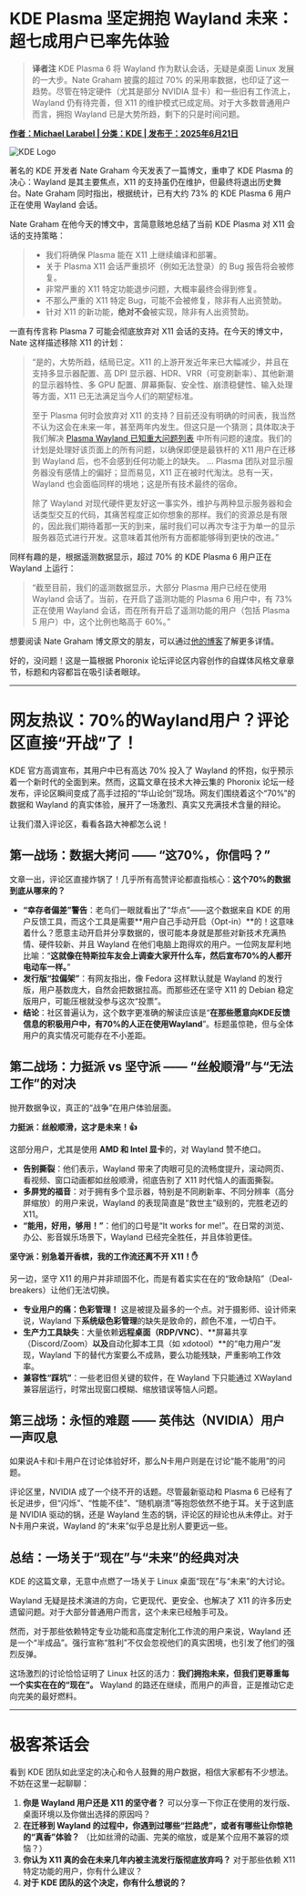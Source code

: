 

# KDE Plasma 坚定拥抱 Wayland 未来：超七成用户已率先体验

> **译者注** KDE Plasma 6 将 Wayland 作为默认会话，无疑是桌面 Linux 发展的一大步。Nate Graham 披露的超过 70% 的采用率数据，也印证了这一趋势。尽管在特定硬件（尤其是部分 NVIDIA 显卡）和一些旧有工作流上，Wayland 仍有待完善，但 X11 的维护模式已成定局。对于大多数普通用户而言，拥抱 Wayland 已是大势所趋，剩下的只是时间问题。

[**作者：Michael Larabel | 分类：KDE | 发布于：2025年6月21日**](https://www.phoronix.com/news/KDE-Wayland-Is-The-Future)

![KDE Logo][fig1]

著名的 KDE 开发者 Nate Graham 今天发表了一篇博文，重申了 KDE Plasma 的决心：Wayland 是其主要焦点，X11 的支持虽仍在维护，但最终将退出历史舞台。Nate Graham 同时指出，根据统计，已有大约 73% 的 KDE Plasma 6 用户正在使用 Wayland 会话。

Nate Graham 在他今天的博文中，言简意赅地总结了当前 KDE Plasma 对 X11 会话的支持策略：

> - 我们将确保 Plasma 能在 X11 上继续编译和部署。
> - 关于 Plasma X11 会话严重损坏（例如无法登录）的 Bug 报告将会被修复。
> - 非常严重的 X11 特定功能退步问题，大概率最终会得到修复。
> - 不那么严重的 X11 特定 Bug，可能不会被修复，除非有人出资赞助。
> - 针对 X11 的新功能，**绝对不会**被实现，除非有人出资赞助。

一直有传言称 Plasma 7 可能会彻底放弃对 X11 会话的支持。在今天的博文中，Nate 这样描述移除 X11 的计划：

> “是的，大势所趋，结局已定。X11 的上游开发近年来已大幅减少，并且在支持多显示器配置、高 DPI 显示器、HDR、VRR（可变刷新率）、其他新潮的显示器特性、多 GPU 配置、屏幕撕裂、安全性、崩溃稳健性、输入处理等方面，X11 已无法满足当今人们的期望标准。
>
> 至于 Plasma 何时会放弃对 X11 的支持？目前还没有明确的时间表，我当然不认为这会在未来一年，甚至两年内发生。但这只是一个猜测；具体取决于我们解决 [Plasma Wayland 已知重大问题列表](https://community.kde.org/Plasma/Wayland_Known_Significant_Issues) 中所有问题的速度。我们的计划是处理好该页面上的所有问题，以确保即便是最铁杆的 X11 用户在迁移到 Wayland 后，也不会感到任何功能上的缺失。
> ...
> Plasma 团队对显示服务器没有感情上的偏好；显而易见，X11 正在被时代淘汰。总有一天，Wayland 也会面临同样的境地；这是所有技术最终的宿命。
>
> 除了 Wayland 对现代硬件更友好这一事实外，维护与两种显示服务器和会话类型交互的代码，其痛苦程度正如你想象的那样。我们的资源总是有限的，因此我们期待着那一天的到来，届时我们可以再次专注于为单一的显示服务器范式进行开发。这意味着其他所有方面都能够得到更快的改进。”

同样有趣的是，根据遥测数据显示，超过 70% 的 KDE Plasma 6 用户正在 Wayland 上运行：

> “截至目前，我们的遥测数据显示，大部分 Plasma 用户已经在使用 Wayland 会话了。当前，在开启了遥测功能的 Plasma 6 用户中，有 73% 正在使用 Wayland 会话，而在所有开启了遥测功能的用户（包括 Plasma 5 用户）中，这个比例也略高于 60%。”

想要阅读 Nate Graham 博文原文的朋友，可以通过[他的博客][1]了解更多详情。

[fig1]: https://www.phoronix.com/assets/categories/kde.webp
[1]: https://pointieststick.com/2025/06/21/about-plasmas-x11-session/

好的，没问题！这是一篇根据 Phoronix 论坛评论区内容创作的自媒体风格文章章节，标题和内容都旨在吸引读者眼球。

---

# 网友热议：70%的Wayland用户？评论区直接“开战”了！

KDE 官方高调宣布，其用户中已有高达 70% 投入了 Wayland 的怀抱，似乎预示着一个新时代的全面到来。然而，这篇文章在技术大神云集的 Phoronix 论坛一经发布，评论区瞬间变成了高手过招的“华山论剑”现场。网友们围绕着这个“70%”的数据和 Wayland 的真实体验，展开了一场激烈、真实又充满技术含量的辩论。

让我们潜入评论区，看看各路大神都怎么说！

## 第一战场：数据大拷问 —— “这70%，你信吗？”

文章一出，评论区直接炸锅了！几乎所有高赞评论都直指核心：**这个70%的数据到底从哪来的？**

*   **“幸存者偏差”警告**：老鸟们一眼就看出了“华点”——这个数据来自 KDE 的用户反馈工具，而这个工具是需要**用户自己手动开启（Opt-in）**的！这意味着什么？愿意主动开启并分享数据的，很可能本身就是那些对新技术充满热情、硬件较新、并且 Wayland 在他们电脑上跑得欢的用户。一位网友犀利地比喻：“**这就像在特斯拉车友会上调查大家开什么车，然后宣布70%的人都开电动车一样。**”
*   **发行版“拉偏架”**：有网友指出，像 Fedora 这样默认就是 Wayland 的发行版，用户基数庞大，自然会把数据拉高。而那些还在坚守 X11 的 Debian 稳定版用户，可能压根就没参与这次“投票”。
*   **结论**：社区普遍认为，这个数字更准确的解读应该是“**在那些愿意向KDE反馈信息的积极用户中，有70%的人正在使用Wayland**”。标题虽惊艳，但与全体用户的真实情况可能存在不小差距。

## 第二战场：力挺派 vs 坚守派 —— “丝般顺滑”与“无法工作”的对决

抛开数据争议，真正的“战争”在用户体验层面。

**力挺派：丝般顺滑，这才是未来！👍**

这部分用户，尤其是使用 **AMD 和 Intel 显卡**的，对 Wayland 赞不绝口。

*   **告别撕裂**：他们表示，Wayland 带来了肉眼可见的流畅度提升，滚动网页、看视频、窗口动画都如丝般顺滑，彻底告别了 X11 时代恼人的画面撕裂。
*   **多屏党的福音**：对于拥有多个显示器，特别是不同刷新率、不同分辨率（高分屏缩放）的用户来说，Wayland 的表现简直是“救世主”级别的，完胜老迈的 X11。
*   **“能用，好用，够用！”**：他们的口号是“It works for me!”。在日常的浏览、办公、影音娱乐场景下，Wayland 已经完全胜任，并且体验更佳。

**坚守派：别急着开香槟，我的工作流还离不开 X11！✋**

另一边，坚守 X11 的用户并非顽固不化，而是有着实实在在的“致命缺陷”（Deal-breakers）让他们无法切换。

*   **专业用户的痛：色彩管理！** 这是被提及最多的一个点。对于摄影师、设计师来说，Wayland 下**系统级色彩管理**的缺失是致命的，颜色不准，一切白干。
*   **生产力工具缺失**：大量依赖**远程桌面（RDP/VNC）**、**屏幕共享（Discord/Zoom）**以及**自动化脚本工具（如 xdotool）**的“电力用户”发现，Wayland 下的替代方案要么不成熟，要么功能残缺，严重影响工作效率。
*   **兼容性“踩坑”**：一些老旧但关键的软件，在 Wayland 下只能通过 XWayland 兼容层运行，时常出现窗口模糊、缩放错误等恼人问题。

## 第三战场：永恒的难题 —— 英伟达（NVIDIA）用户一声叹息

如果说A卡和I卡用户在讨论体验好坏，那么N卡用户则是在讨论“能不能用”的问题。

评论区里，NVIDIA 成了一个绕不开的话题。尽管最新驱动和 Plasma 6 已经有了长足进步，但“闪烁”、“性能不佳”、“随机崩溃”等抱怨依然不绝于耳。关于这到底是 NVIDIA 驱动的锅，还是 Wayland 生态的锅，评论区的辩论也从未停止。对于N卡用户来说，Wayland 的“未来”似乎总是比别人要更远一些。

## 总结：一场关于“现在”与“未来”的经典对决

KDE 的这篇文章，无意中点燃了一场关于 Linux 桌面“现在”与“未来”的大讨论。

Wayland 无疑是技术演进的方向，它更现代、更安全、也解决了 X11 的许多历史遗留问题。对于大部分普通用户而言，这个未来已经触手可及。

然而，对于那些依赖特定专业功能和高度定制化工作流的用户来说，Wayland 还是一个“半成品”。强行宣称“胜利”不仅会忽视他们的真实困境，也引发了他们的强烈反弹。

这场激烈的讨论恰恰证明了 Linux 社区的活力：**我们拥抱未来，但我们更尊重每一个实实在在的“现在”。** Wayland 的路还在继续，而用户的声音，正是推动它走向完美的最好燃料。

---

# 极客茶话会

看到 KDE 团队如此坚定的决心和令人鼓舞的用户数据，相信大家都有不少想法。不妨在这里一起聊聊：

1.  **你是 Wayland 用户还是 X11 的坚守者？** 可以分享一下你正在使用的发行版、桌面环境以及你做出选择的原因吗？
2.  **在迁移到 Wayland 的过程中，你遇到过哪些“拦路虎”，或者有哪些让你惊艳的“真香”体验？** （比如丝滑的动画、完美的缩放，或是某个应用不兼容的烦恼？）
3.  **你认为 X11 真的会在未来几年内被主流发行版彻底放弃吗？** 对于那些依赖 X11 特定功能的用户，你有什么建议？
4.  **对于 KDE 团队的这个决定，你有什么想说的？**